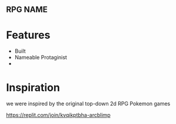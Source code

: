 ## RPG NAME
# Features
- Built
- Nameable Protaginist
- 
# Inspiration
we were inspired by the original top-down 2d RPG Pokemon games 

https://replit.com/join/kvqikptbha-arcblimp
